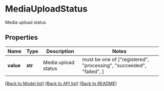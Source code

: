 # MediaUploadStatus

Media upload status

## Properties
Name | Type | Description | Notes
------------ | ------------- | ------------- | -------------
**value** | **str** | Media upload status |  must be one of ["registered", "processing", "succeeded", "failed", ]

[[Back to Model list]](../README.md#documentation-for-models) [[Back to API list]](../README.md#documentation-for-api-endpoints) [[Back to README]](../README.md)


